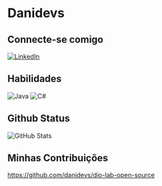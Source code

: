 # Danidevs

## Connecte-se comigo
[![LinkedIn](https://img.shields.io/badge/LinkedIn-000?style=for-the-badge&logo=linkedin&logoColor=0E76A8)](https://www.linkedin.com/in/daniel-rodrigues-28b908209?lipi=urn%3Ali%3Apage%3Ad_flagship3_profile_view_base_contact_details%3BpPR%2B%2BIbVRnKxbHzlr%2B5KCA%3D%3D)

## Habilidades
![Java](https://img.shields.io/badge/Java-000?style=for-the-badge&logo=java)
![C#](https://img.shields.io/badge/C%23-000?style=for-the-badge&logo=c-sharp&logoColor=823085)

## Github Status
![GitHub Stats](https://github-readme-stats.vercel.app/api?username=Danidevs&theme=https://github.com/danidevs/Exercicios-Dio-Java&bg_color=000&border_color=30A3DC&show_icons=true&icon_color=30A3DC&title_color=E94D5F&text_color=FFF)

## Minhas Contribuições
https://github.com/danidevs/dio-lab-open-source